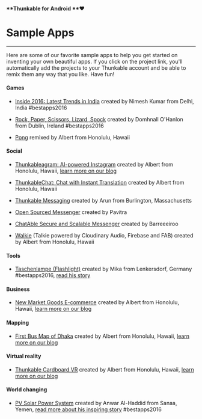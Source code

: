 #### **Thunkable for Android **❤

# Sample Apps

---

Here are some of our favorite sample apps to help you get started on inventing your own beautiful apps. If you click on the project link, you'll automatically add the projects to your Thunkable account and be able to remix them any way that you like. Have fun!

#### Games

* [Inside 2016: Latest Trends in India](https://goo.gl/oa9Ee7) created by Nimesh Kumar from Delhi, India \#bestapps2016

* [Rock, Paper, Scissors, Lizard, Spock](https://goo.gl/GUBntn) created by Domhnall O'Hanlon from Dublin, Ireland \#bestapps2016

* [Pong](https://goo.gl/LQs4su) remixed by Albert from Honolulu, Hawaii

#### Social

* [Thunkableagram: AI-powered Instagram](https://goo.gl/QYHCcv) created by Albert from Honolulu, Hawaii, [learn more on our blog](https://blog.thunkable.com/make-your-own-instagram-because-youre-worth-it-b6ad9c27a22c)

* [ThunkableChat: Chat with Instant Translation](https://goo.gl/pZUKHu) created by Albert from Honolulu, Hawaii

* [Thunkable Messaging](https://goo.gl/QYbcpW) created by Arun from Burlington, Massachusetts

* [Open Sourced Messenger](https://community.thunkable.com/t/chat-opensource-messenger/3609) created by Pavitra

* [ChatAble Secure and Scalable Messenger](https://community.thunkable.com/t/chatable-a-chat-system/5328?u=barreeeiroo) created by Barreeeiroo

* [Walkie](https://goo.gl/PwQ2uA) \(Talkie powered by Cloudinary Audio, Firebase and FAB\) created by Albert from Honolulu, Hawaii

#### Tools

* [Taschenlampe \(Flashlight\)](https://goo.gl/5MN7LL) created by Mika from Lenkersdorf, Germany \#bestapps2016, [read his story](https://blog.thunkable.com/how-app-development-changed-mikas-life-and-allows-him-to-give-back-to-his-community-c80a5d7d3c47)

#### Business

* [New Market Goods E-commerce](https://goo.gl/7YsHiA) created by Albert from Honolulu, Hawaii, [learn more on our blog](https://blog.thunkable.com/apps-for-your-most-loyal-customers-with-a-website-you-already-have-made-by-you-on-thunkable-824e6744f9f7)

#### Mapping

* [First Bus Map of Dhaka](https://goo.gl/oKme4t) created by Albert from Honolulu, Hawaii, [learn more on our blog](https://blog.thunkable.com/apps-for-the-city-that-you-love-part-1-15ec5b86f905)

#### Virtual reality

* [Thunkable Cardboard VR](https://goo.gl/fowCtE) created by Albert from Honolulu, Hawaii, [learn more on our blog](https://blog.thunkable.com/making-apps-for-google-cardboard-d112758a4cee)

#### World changing

* [PV Solar Power System](https://goo.gl/PhmqrE) created by Anwar Al-Haddid from Sanaa, Yemen, [read more about his inspiring story](https://www.fastcompany.com/40417060/how-a-man-with-no-coding-experience-built-an-app-thats-bringing-solar-power-to-yemen) \#bestapps2016



